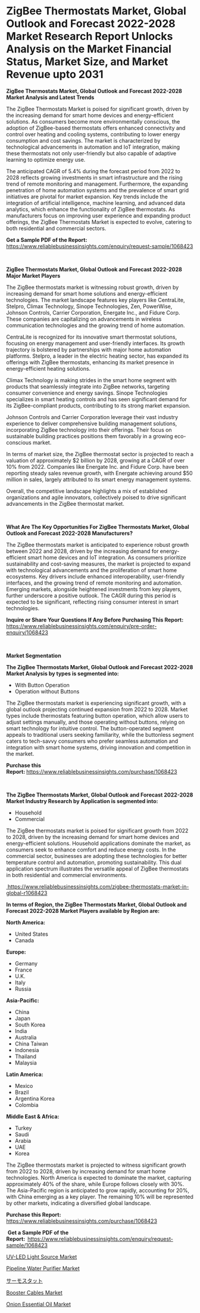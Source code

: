 <p><h1>ZigBee Thermostats Market, Global Outlook and Forecast 2022-2028 Market Research Report Unlocks Analysis on the Market Financial Status, Market Size, and Market Revenue upto 2031</h1></p><p><strong>ZigBee Thermostats Market, Global Outlook and Forecast 2022-2028 Market Analysis and Latest Trends</strong></p>
<p><p>The ZigBee Thermostats Market is poised for significant growth, driven by the increasing demand for smart home devices and energy-efficient solutions. As consumers become more environmentally conscious, the adoption of ZigBee-based thermostats offers enhanced connectivity and control over heating and cooling systems, contributing to lower energy consumption and cost savings. The market is characterized by technological advancements in automation and IoT integration, making these thermostats not only user-friendly but also capable of adaptive learning to optimize energy use.</p><p>The anticipated CAGR of 5.4% during the forecast period from 2022 to 2028 reflects growing investments in smart infrastructure and the rising trend of remote monitoring and management. Furthermore, the expanding penetration of home automation systems and the prevalence of smart grid initiatives are pivotal for market expansion. Key trends include the integration of artificial intelligence, machine learning, and advanced data analytics, which enhance the functionality of ZigBee thermostats. As manufacturers focus on improving user experience and expanding product offerings, the ZigBee Thermostats Market is expected to evolve, catering to both residential and commercial sectors.</p></p>
<p><strong>Get a Sample PDF of the Report:&nbsp;</strong> <a href="https://www.reliablebusinessinsights.com/enquiry/request-sample/1068423">https://www.reliablebusinessinsights.com/enquiry/request-sample/1068423</a></p>
<p>&nbsp;</p>
<p><strong>ZigBee Thermostats Market, Global Outlook and Forecast 2022-2028 Major Market Players</strong></p>
<p><p>The ZigBee thermostats market is witnessing robust growth, driven by increasing demand for smart home solutions and energy-efficient technologies. The market landscape features key players like CentraLite, Stelpro, Climax Technology, Sinope Technologies, Zen, PowerWise, Johnson Controls, Carrier Corporation, Energate Inc., and Fidure Corp. These companies are capitalizing on advancements in wireless communication technologies and the growing trend of home automation.</p><p>CentraLite is recognized for its innovative smart thermostat solutions, focusing on energy management and user-friendly interfaces. Its growth trajectory is bolstered by partnerships with major home automation platforms. Stelpro, a leader in the electric heating sector, has expanded its offerings with ZigBee thermostats, enhancing its market presence in energy-efficient heating solutions.</p><p>Climax Technology is making strides in the smart home segment with products that seamlessly integrate into ZigBee networks, targeting consumer convenience and energy savings. Sinope Technologies specializes in smart heating controls and has seen significant demand for its ZigBee-compliant products, contributing to its strong market expansion.</p><p>Johnson Controls and Carrier Corporation leverage their vast industry experience to deliver comprehensive building management solutions, incorporating ZigBee technology into their offerings. Their focus on sustainable building practices positions them favorably in a growing eco-conscious market.</p><p>In terms of market size, the ZigBee thermostat sector is projected to reach a valuation of approximately $2 billion by 2028, growing at a CAGR of over 10% from 2022. Companies like Energate Inc. and Fidure Corp. have been reporting steady sales revenue growth, with Energate achieving around $50 million in sales, largely attributed to its smart energy management systems.</p><p>Overall, the competitive landscape highlights a mix of established organizations and agile innovators, collectively poised to drive significant advancements in the ZigBee thermostat market.</p></p>
<p>&nbsp;</p>
<p><strong>What Are The Key Opportunities For ZigBee Thermostats Market, Global Outlook and Forecast 2022-2028 Manufacturers?</strong></p>
<p><p>The ZigBee thermostats market is anticipated to experience robust growth between 2022 and 2028, driven by the increasing demand for energy-efficient smart home devices and IoT integration. As consumers prioritize sustainability and cost-saving measures, the market is projected to expand with technological advancements and the proliferation of smart home ecosystems. Key drivers include enhanced interoperability, user-friendly interfaces, and the growing trend of remote monitoring and automation. Emerging markets, alongside heightened investments from key players, further underscore a positive outlook. The CAGR during this period is expected to be significant, reflecting rising consumer interest in smart technologies.</p></p>
<p><strong>Inquire or Share Your Questions If Any Before Purchasing This Report:</strong> <a href="https://www.reliablebusinessinsights.com/enquiry/pre-order-enquiry/1068423">https://www.reliablebusinessinsights.com/enquiry/pre-order-enquiry/1068423</a></p>
<p>&nbsp;</p>
<p><strong>Market Segmentation</strong></p>
<p><strong>The ZigBee Thermostats Market, Global Outlook and Forecast 2022-2028 Market Analysis by types is segmented into:</strong></p>
<p><ul><li>With Button Operation</li><li>Operation without Buttons</li></ul></p>
<p><p>The ZigBee thermostats market is experiencing significant growth, with a global outlook projecting continued expansion from 2022 to 2028. Market types include thermostats featuring button operation, which allow users to adjust settings manually, and those operating without buttons, relying on smart technology for intuitive control. The button-operated segment appeals to traditional users seeking familiarity, while the buttonless segment caters to tech-savvy consumers who prefer seamless automation and integration with smart home systems, driving innovation and competition in the market.</p></p>
<p><strong>Purchase this Report:&nbsp;</strong><a href="https://www.reliablebusinessinsights.com/purchase/1068423">https://www.reliablebusinessinsights.com/purchase/1068423</a></p>
<p>&nbsp;</p>
<p><strong>The ZigBee Thermostats Market, Global Outlook and Forecast 2022-2028 Market Industry Research by Application is segmented into:</strong></p>
<p><ul><li>Household</li><li>Commercial</li></ul></p>
<p><p>The ZigBee thermostats market is poised for significant growth from 2022 to 2028, driven by the increasing demand for smart home devices and energy-efficient solutions. Household applications dominate the market, as consumers seek to enhance comfort and reduce energy costs. In the commercial sector, businesses are adopting these technologies for better temperature control and automation, promoting sustainability. This dual application spectrum illustrates the versatile appeal of ZigBee thermostats in both residential and commercial environments.</p></p>
<p><a href="https://www.reliablebusinessinsights.com/zigbee-thermostats-market-in-global-r1068423">&nbsp;https://www.reliablebusinessinsights.com/zigbee-thermostats-market-in-global-r1068423</a></p>
<p><strong>In terms of Region, the ZigBee Thermostats Market, Global Outlook and Forecast 2022-2028 Market Players available by Region are:</strong></p>
<p>
    <p> <strong> North America: </strong>
        <ul>
            <li>United States</li>
            <li>Canada</li>
        </ul>
        </p> 
    <p> <strong> Europe: </strong>
        <ul>
            <li>Germany</li>
            <li>France</li>
            <li>U.K.</li>
            <li>Italy</li>
            <li>Russia</li>
        </ul>
        </p> 
    <p> <strong> Asia-Pacific: </strong>
        <ul>
            <li>China</li>
            <li>Japan</li>
            <li>South Korea</li>
            <li>India</li>
            <li>Australia</li>
            <li>China Taiwan</li>
            <li>Indonesia</li>
            <li>Thailand</li>
            <li>Malaysia</li>
        </ul>
        </p> 
    <p> <strong> Latin America: </strong>
        <ul>
            <li>Mexico</li>
            <li>Brazil</li>
            <li>Argentina Korea</li>
            <li>Colombia</li>
        </ul>
        </p> 
    <p> <strong> Middle East & Africa: </strong>
        <ul>
            <li>Turkey</li>
            <li>Saudi</li>
            <li>Arabia</li>
            <li>UAE</li>
            <li>Korea</li>
        </ul>
    </p>
    </p>
<p><p>The ZigBee thermostats market is projected to witness significant growth from 2022 to 2028, driven by increasing demand for smart home technologies. North America is expected to dominate the market, capturing approximately 40% of the share, while Europe follows closely with 30%. The Asia-Pacific region is anticipated to grow rapidly, accounting for 20%, with China emerging as a key player. The remaining 10% will be represented by other markets, indicating a diversified global landscape.</p></p>
<p><strong>Purchase this Report: </strong><a href="https://www.reliablebusinessinsights.com/purchase/1068423">https://www.reliablebusinessinsights.com/purchase/1068423</a></p>
<p>&nbsp;<strong>Get a Sample PDF of the Report:&nbsp;&nbsp;</strong><a href="https://www.reliablebusinessinsights.com/enquiry/request-sample/1068423">https://www.reliablebusinessinsights.com/enquiry/request-sample/1068423</a></p>
<p><strong></strong></p>
<p><p><a href="https://medium.com/@elenorkiehn_40655/uv-led-light-source-market-size-share-trends-analysis-report-by-product-linear-irradiation-spot-79c5d9c2a6d1">UV-LED Light Source Market</a></p><p><a href="https://issuu.com/reportprime-2/docs/pipeline-water-purifier-market-size_2ec9e4feb85d30">Pipeline Water Purifier Market</a></p><p><a href="https://medium.com/@drfg4t/%E3%82%B5%E3%83%BC%E3%83%A2%E3%82%B9%E3%82%BF%E3%83%83%E3%83%88%E5%B8%82%E5%A0%B4-2024%E5%B9%B4%E3%81%8B%E3%82%892031%E5%B9%B4%E3%81%BE%E3%81%A7%E3%81%AE%E6%A5%AD%E7%95%8C%E5%8B%95%E5%90%91%E3%81%A8%E4%BA%88%E6%B8%AC-0cd8fead2602">サーモスタット</a></p><p><a href="https://www.linkedin.com/pulse/booster-cables-market-share-size-trends-industry-analysis-report-mdfcc?trackingId=%2BksYuJg%2FQkWl6SvqC7wGBw%3D%3D">Booster Cables Market</a></p><p><a href="https://medium.com/@tavaresauer/onion-essential-oil-market-strategic-insights-product-evolution-and-market-segmentation-in-the-deea00dfb319">Onion Essential Oil Market</a></p></p>